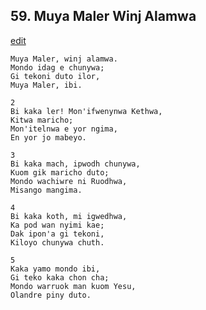 
## 59.  Muya Maler Winj Alamwa
[edit](https://docs.google.com/document/d/1lIxPLvJeO5RLtUHgiN2nWhYXA7aCTJlH/edit?mode=html)



    Muya Maler, winj alamwa.
    Mondo idag e chunywa;
    Gi tekoni duto ilor,
    Muya Maler, ibi.

    2
    Bi kaka ler! Mon'ifwenynwa Kethwa,
    Kitwa maricho;
    Mon'itelnwa e yor ngima,
    En yor jo mabeyo.

    3
    Bi kaka mach, ipwodh chunywa,
    Kuom gik maricho duto;
    Mondo wachiwre ni Ruodhwa,
    Misango mangima.

    4
    Bi kaka koth, mi igwedhwa,
    Ka pod wan nyimi kae;
    Dak ipon'a gi tekoni,
    Kiloyo chunywa chuth.

    5
    Kaka yamo mondo ibi,
    Gi teko kaka chon cha;
    Mondo warruok man kuom Yesu,
    Olandre piny duto.

